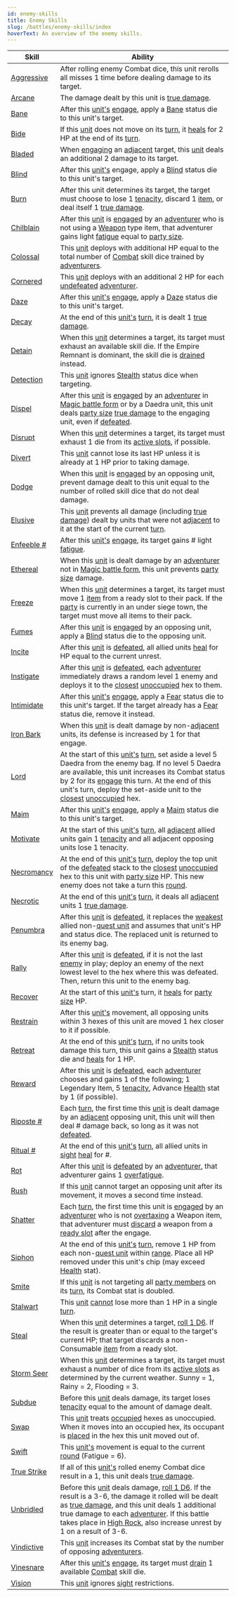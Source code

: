 ```yaml
---
id: enemy-skills
title: Enemy Skills
slug: /battles/enemy-skills/index
hoverText: An overview of the enemy skills.
---
```


| Skill                                                 | Ability                                                                                                                                                                                                                                                                                                                                                                                                                          |
| ----------------------------------------------------- | -------------------------------------------------------------------------------------------------------------------------------------------------------------------------------------------------------------------------------------------------------------------------------------------------------------------------------------------------------------------------------------------------------------------------------- |
| [Aggressive](/docs/battles/enemy-skills/aggressive)   | After rolling enemy Combat dice, this unit rerolls all misses 1 time before dealing damage to its target.                                                                                                                                                                                                                                                                                                                        |
| [Arcane](/docs/battles/enemy-skills/arcane)           | The damage dealt by this unit is [true damage](/docs/glossary/true-damage).                                                                                                                                                                                                                                                                                                                                                      |
| [Bane](/docs/battles/enemy-skills/bane)               | After this [unit's](/docs/glossary/unit) [engage](/docs/battles/enemy-turn), apply a [Bane](/docs/battles/status-effects/bane) status die to this unit's target.                                                                                                                                                                                                                                                                 |
| [Bide](/docs/battles/enemy-skills/bide)               | If this [unit](/docs/glossary/unit) does not move on its [turn](/docs/glossary/turn), it [heals](/docs/glossary/healing) for 2 HP at the end of its [turn](/docs/glossary/turn).                                                                                                                                                                                                                                                 |
| [Bladed](/docs/battles/enemy-skills/bladed)           | When [engaging](/docs/battles/adventurer-turn/engage) an [adjacent](/docs/glossary/adjacent) target, this [unit](/docs/glossary/unit) deals an additional 2 damage to its target.                                                                                                                                                                                                                                                |
| [Blind](/docs/battles/enemy-skills/blind)             | After this [unit's](/docs/glossary/unit) engage, apply a [Blind](/docs/battles/status-effects/blind) status die to this unit's target.                                                                                                                                                                                                                                                                                           |
| [Burn](/docs/battles/enemy-skills/burn)               | After this unit determines its target, the target must choose to lose 1 [tenacity](/docs/glossary/tenacity), discard 1 [item](/docs/adventurer/items/index), or deal itself 1 [true damage](/docs/glossary/true-damage).                                                                                                                                                                                                         |
| [Chilblain](/docs/battles/enemy-skills/chilblain)     | After this [unit](/docs/glossary/unit) is [engaged](/docs/battles/adventurer-turn/engage) by an [adventurer](/docs/glossary/adventurer) who is not using a [Weapon](/docs/adventurer/items/types/weapon) type item, that adventurer gains light [fatigue](/docs/glossary/fatigue) equal to [party size](/docs/glossary/party-size).                                                                                              |
| [Colossal](/docs/battles/enemy-skills/colossal)       | This [unit](/docs/glossary/unit) deploys with additional HP equal to the total number of [Combat](/docs/adventurer/skill-lines/warrior/combat) skill dice trained by [adventurers](/docs/glossary/adventurer).                                                                                                                                                                                                                   |
| [Cornered](/docs/battles/enemy-skills/cornered)       | This [unit](/docs/glossary/unit) deploys with an additional 2 HP for each [undefeated](/docs/glossary/defeated) [adventurer](/docs/glossary/adventurer).                                                                                                                                                                                                                                                                         |
| [Daze](/docs/battles/enemy-skills/daze)               | After this [unit's](/docs/glossary/unit) [engage](/docs/battles/enemy-turn), apply a [Daze](/docs/battles/status-effects/daze) status die to this unit's target.                                                                                                                                                                                                                                                                 |
| [Decay](/docs/battles/enemy-skills/decay)             | At the end of this [unit's](/docs/glossary/unit) [turn](/docs/glossary/turn), it is dealt 1 [true damage](/docs/glossary/true-damage).                                                                                                                                                                                                                                                                                           |
| [Detain](/docs/battles/enemy-skills/detain)           | When this [unit](/docs/glossary/unit) determines a target, its target must exhaust an available skill die. If the Empire Remnant is dominant, the skill die is [drained](/docs/glossary/drained) instead.                                                                                                                                                                                                                        |
| [Detection](/docs/battles/enemy-skills/detection)     | This [unit](/docs/glossary/unit) ignores [Stealth](/docs/battles/status-effects/stealth) status dice when targeting.                                                                                                                                                                                                                                                                                                             |
| [Dispel](/docs/battles/enemy-skills/dispel)           | After this [unit](/docs/glossary/unit) is [engaged](/docs/battles/adventurer-turn/engage) by an [adventurer](/docs/glossary/adventurer) in [Magic battle form](/docs/battles/battle-forms/magic) or by a Daedra unit, this unit deals [party size](/docs/glossary/party-size) [true damage](/docs/glossary/true-damage) to the engaging unit, even if [defeated](/docs/glossary/defeated).                                       |
| [Disrupt](/docs/battles/enemy-skills/disrupt)         | When this [unit](/docs/glossary/unit) determines a target, its target must exhaust 1 die from its [active slots](/docs/glossary/active-slot), if possible.                                                                                                                                                                                                                                                                       |
| [Divert](/docs/battles/enemy-skills/divert)           | This [unit](/docs/glossary/unit) cannot lose its last HP unless it is already at 1 HP prior to taking damage.                                                                                                                                                                                                                                                                                                                    |
| [Dodge](/docs/battles/enemy-skills/dodge)             | When this [unit](/docs/glossary/unit) is [engaged](/docs/battles/adventurer-turn/engage) by an opposing unit, prevent damage dealt to this unit equal to the number of rolled skill dice that do not deal damage.                                                                                                                                                                                                                |
| [Elusive](/docs/battles/enemy-skills/elusive)         | This [unit](/docs/glossary/unit) prevents all damage (including [true damage](/docs/glossary/true-damage)) dealt by units that were not [adjacent](/docs/glossary/adjacent) to it at the start of the current [turn](/docs/glossary/turn).                                                                                                                                                                                       |
| [Enfeeble #](/docs/battles/enemy-skills/enfeeble)     | After this [unit's](/docs/glossary/unit) [engage](/docs/battles/enemy-turn), its target gains \# light [fatigue](/docs/glossary/fatigue).                                                                                                                                                                                                                                                                                        |
| [Ethereal](/docs/battles/enemy-skills/ethereal)       | When this [unit](/docs/glossary/unit) is dealt damage by an [adventurer](/docs/glossary/adventurer) not in [Magic battle form](/docs/battles/battle-forms/magic), this unit prevents [party size](/docs/glossary/party-size) damage.                                                                                                                                                                                             |
| [Freeze](/docs/battles/enemy-skills/freeze)           | When this [unit](/docs/glossary/unit) determines a target, its target must move 1 [item](/docs/adventurer/items/index) from a ready slot to their pack. If the [party](/docs/glossary/party) is currently in an under siege town, the target must move all items to their pack.                                                                                                                                                  |
| [Fumes](/docs/battles/enemy-skills/fumes)             | After this [unit](/docs/glossary/unit) is [engaged](/docs/battles/adventurer-turn/engage) by an opposing unit, apply a [Blind](/docs/battles/status-effects/blind) status die to the opposing unit.                                                                                                                                                                                                                              |
| [Incite](/docs/battles/enemy-skills/incite)           | After this [unit](/docs/glossary/unit) is [defeated](/docs/glossary/defeated), all allied units [heal](/docs/glossary/healing) for HP equal to the current unrest.                                                                                                                                                                                                                                                               |
| [Instigate](/docs/battles/enemy-skills/instigate)     | After this [unit](/docs/glossary/unit) is [defeated](/docs/glossary/defeated), each [adventurer](/docs/glossary/adventurer) immediately draws a random level 1 enemy and deploys it to the [closest](/docs/glossary/closest) [unoccupied](/docs/glossary/occupied) hex to them.                                                                                                                                                  |
| [Intimidate](/docs/battles/enemy-skills/intimidate)   | After this [unit's](/docs/glossary/unit) [engage](/docs/battles/adventurer-turn/engage), apply a [Fear](/docs/battles/status-effects/fear) status die to this unit's target. If the target already has a [Fear](/docs/battles/status-effects/fear) status die, remove it instead.                                                                                                                                                |
| [Iron Bark](/docs/battles/enemy-skills/iron-bark)     | When this [unit](/docs/glossary/unit) is dealt damage by non-[adjacent](/docs/glossary/adjacent) units, its defense is increased by 1 for that engage.                                                                                                                                                                                                                                                                           |
| [Lord](/docs/battles/enemy-skills/lord)               | At the start of this [unit's](/docs/glossary/unit) [turn](/docs/glossary/turn), set aside a level 5 Daedra from the enemy bag. If no level 5 Daedra are available, this unit increases its Combat status by 2 for its [engage](/docs/battles/enemy-turn) this turn. At the end of this unit's turn, deploy the set-aside unit to the [closest](/docs/glossary/closest) [unoccupied](/docs/glossary/occupied) hex.                |
| [Maim](/docs/battles/enemy-skills/maim)               | After this [unit's](/docs/glossary/unit) [engage](/docs/battles/enemy-turn), apply a [Maim](/docs/battles/status-effects/maim) status die to this unit's target.                                                                                                                                                                                                                                                                 |
| [Motivate](/docs/battles/enemy-skills/motivate)       | At the start of this [unit's](/docs/glossary/unit) [turn](/docs/glossary/turn), all [adjacent](/docs/glossary/adjacent) allied units gain 1 [tenacity](/docs/glossary/tenacity) and all adjacent opposing units lose 1 tenacity.                                                                                                                                                                                                 |
| [Necromancy](/docs/battles/enemy-skills/necromancy)   | At the end of this [unit's](/docs/glossary/unit) [turn](/docs/glossary/turn), deploy the top unit of the [defeated](/docs/glossary/defeated) stack to the [closest](/docs/glossary/closest) [unoccupied](/docs/glossary/occupied) hex to this unit with [party size](/docs/glossary/party-size) HP. This new enemy does not take a turn this [round](/docs/battles/battle-round).                                                |
| [Necrotic](/docs/battles/enemy-skills/necrotic)       | At the end of this [unit's](/docs/glossary/unit) [turn](/docs/glossary/turn), it deals all [adjacent](/docs/glossary/adjacent) units 1 [true damage](/docs/glossary/true-damage).                                                                                                                                                                                                                                                |
| [Penumbra](/docs/battles/enemy-skills/penumbra)       | After this [unit](/docs/glossary/unit) is [defeated](/docs/glossary/defeated), it replaces the [weakest](/docs/glossary/weakest) allied non-[quest unit](/docs/glossary/quest-unit) and assumes that unit's HP and status dice. The replaced unit is returned to its enemy bag.                                                                                                                                                  |
| [Rally](/docs/battles/enemy-skills/rally)             | After this [unit](/docs/glossary/unit) is [defeated](/docs/glossary/defeated), if it is not the last [enemy](/docs/glossary/enemy) in play; deploy an enemy of the next lowest level to the hex where this was defeated. Then, return this unit to the enemy bag.                                                                                                                                                                |
| [Recover](/docs/battles/enemy-skills/recover)         | At the start of this [unit's](/docs/glossary/unit) turn, it [heals](/docs/glossary/healing) for [party size](/docs/glossary/party-size) HP.                                                                                                                                                                                                                                                                                      |
| [Restrain](/docs/battles/enemy-skills/restrain)       | After this [unit's](/docs/glossary/unit) movement, all opposing units within 3 hexes of this unit are moved 1 hex closer to it if possible.                                                                                                                                                                                                                                                                                      |
| [Retreat](/docs/battles/enemy-skills/retreat)         | At the end of this [unit's](/docs/glossary/unit) [turn](/docs/glossary/turn), if no units took damage this turn, this unit gains a [Stealth](/docs/battles/status-effects/stealth) status die and [heals](/docs/glossary/healing) for 1 HP.                                                                                                                                                                                      |
| [Reward](/docs/battles/enemy-skills/reward)           | After this [unit](/docs/glossary/unit) is [defeated](/docs/glossary/defeated), each [adventurer](/docs/glossary/adventurer) chooses and gains 1 of the following; 1 Legendary Item, 5 [tenacity](/docs/glossary/tenacity), Advance [Health](/docs/adventurer/stats/health) stat by 1 (if possible).                                                                                                                              |
| [Riposte #](/docs/battles/enemy-skills/riposte)       | Each [turn](/docs/glossary/turn), the first time this [unit](/docs/glossary/unit) is dealt damage by an [adjacent](/docs/glossary/adjacent) opposing unit, this unit will then deal \# damage back, so long as it was not [defeated](/docs/glossary/defeated).                                                                                                                                                                   |
| [Ritual #](/docs/battles/enemy-skills/ritual)         | At the end of this [unit's](/docs/glossary/unit) [turn](/docs/glossary/turn), all allied units in [sight](/docs/glossary/sight) [heal](/docs/glossary/healing) for \#.                                                                                                                                                                                                                                                           |
| [Rot](/docs/battles/enemy-skills/rot)                 | After this [unit](/docs/glossary/unit) is [defeated](/docs/glossary/defeated) by an [adventurer](/docs/glossary/adventurer), that adventurer gains 1 [overfatigue](/docs/glossary/fatigue).                                                                                                                                                                                                                                      |
| [Rush](/docs/battles/enemy-skills/rush)               | If this [unit](/docs/glossary/unit) cannot target an opposing unit after its movement, it moves a second time instead.                                                                                                                                                                                                                                                                                                           |
| [Shatter](/docs/battles/enemy-skills/shatter)         | Each [turn](/docs/glossary/turn), the first time this unit is [engaged](/docs/battles/adventurer-turn/engage) by an [adventurer](/docs/glossary/adventurer) who is not [overtaxing](/docs/adventurer/items/overtax) a Weapon item, that adventurer must [discard](/docs/glossary/discard) a weapon from a [ready slot](/docs/adventurer/items/index) after the engage.                                                           |
| [Siphon](/docs/battles/enemy-skills/siphon)           | At the end of this [unit's](/docs/glossary/unit) [turn](/docs/glossary/turn), remove 1 HP from each non-[quest unit](/docs/glossary/quest-unit) within [range](/docs/glossary/range). Place all HP removed under this unit's chip (may exceed [Health](/docs/adventurer/stats/health) stat).                                                                                                                                     |
| [Smite](/docs/battles/enemy-skills/smite)             | If this [unit](/docs/glossary/unit) is not targeting all [party members](/docs/glossary/party) on its [turn](/docs/glossary/turn), its Combat stat is doubled.                                                                                                                                                                                                                                                                   |
| [Stalwart](/docs/battles/enemy-skills/stalwart)       | This [unit](/docs/glossary/unit) [cannot](/docs/glossary/cannot) lose more than 1 HP in a single [turn](/docs/glossary/turn).                                                                                                                                                                                                                                                                                                    |
| [Steal](/docs/battles/enemy-skills/steal)             | When this [unit](/docs/glossary/unit) determines a target, [roll 1 D6](/docs/glossary/roll-a-d6). If the result is greater than or equal to the target's current HP; that target discards a non-Consumable [item](/docs/adventurer/items/index) from a ready slot.                                                                                                                                                               |
| [Storm Seer](/docs/battles/enemy-skills/storm-seer)   | When this [unit](/docs/glossary/unit) determines a target, its target must exhaust a number of dice from its [active slots](/docs/glossary/active-slot) as determined by the current weather. Sunny = 1, Rainy = 2, Flooding = 3.                                                                                                                                                                                                |
| [Subdue](/docs/battles/enemy-skills/subdue)           | Before this [unit](/docs/glossary/unit) deals damage, its target loses [tenacity](/docs/glossary/tenacity) equal to the amount of damage dealt.                                                                                                                                                                                                                                                                                  |
| [Swap](/docs/battles/enemy-skills/swap)               | This [unit](/docs/glossary/unit) treats [occupied](/docs/glossary/occupied) hexes as unoccupied. When it moves into an occupied hex, its occupant is [placed](/docs/glossary/move-or-place) in the hex this unit moved out of.                                                                                                                                                                                                   |
| [Swift](/docs/battles/enemy-skills/swift)             | This [unit's](/docs/glossary/unit) movement is equal to the current [round](/docs/battles/battle-round) (Fatigue = 6).                                                                                                                                                                                                                                                                                                           |
| [True Strike](/docs/battles/enemy-skills/true-strike) | If all of this [unit's](/docs/glossary/unit) rolled enemy Combat dice result in a 1, this unit deals [true damage](/docs/glossary/true-damage).                                                                                                                                                                                                                                                                                  |
| [Unbridled](/docs/battles/enemy-skills/unbridled)     | Before this [unit](/docs/glossary/unit) deals damage, [roll 1 D6](/docs/glossary/roll-a-d6). If the result is a 3-6, the damage it rolled will be dealt as [true damage](/docs/glossary/true-damage), and this unit deals 1 additional true damage to each [adventurer](/docs/glossary/adventurer). If this battle takes place in [High Rock](/docs/campaign/provinces/high-rock), also increase unrest by 1 on a result of 3-6. |
| [Vindictive](/docs/battles/enemy-skills/vindictive)   | This [unit](/docs/glossary/unit) increases its Combat stat by the number of opposing [adventurers](/docs/glossary/adventurer).                                                                                                                                                                                                                                                                                                   |
| [Vinesnare](/docs/battles/enemy-skills/vinesnare)     | After this [unit's](/docs/glossary/unit) [engage](/docs/battles/enemy-turn), its target must [drain](/docs/glossary/drained) 1 available [Combat](/docs/adventurer/skill-lines/warrior/combat) skill die.                                                                                                                                                                                                                        |
| [Vision](/docs/battles/enemy-skills/vision)           | This [unit](/docs/glossary/unit) ignores [sight](/docs/glossary/sight) restrictions.                                                                                                                                                                                                                                                                                                                                             |
